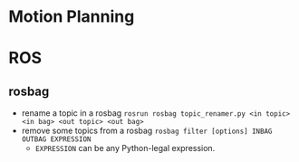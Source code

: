 # Motion Planning


# ROS
## rosbag
- rename a topic in a rosbag `rosrun rosbag topic_renamer.py <in topic> <in bag> <out topic> <out bag>`
- remove some topics from a rosbag `rosbag filter [options] INBAG OUTBAG EXPRESSION`
  - `EXPRESSION` can be any Python-legal expression.

